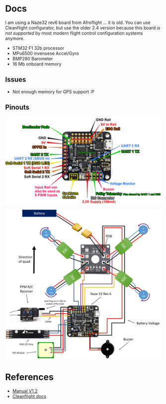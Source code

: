 # Docs

I am using a Naze32 rev6 board from Afroflight ... it is old. You can use Cleanflight 
configurator, but use the older 2.4 version because this board *is not supported* by
most modern flight control configuration systems anymore.

- STM32 F1 32b processor
- MPu6500 invensese Accel/Gyro
- BMP280 Barometer
- 16 Mb onboard memory

## Issues

- Not enough memory for GPS support :P

## Pinouts

![](board-io.jpg)

![](system-wiring.jpg)

# References

- [Manual V1.2](Naze32_rev6_manual_v1.2.pdf)
- [Cleanflight docs](https://github.com/cleanflight/cleanflight/tree/master/docs)
